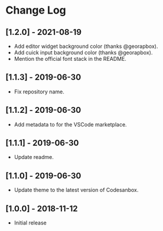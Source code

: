 # Change Log

## [1.2.0] - 2021-08-19

- Add editor widget background color (thanks @georapbox).
- Add cuick input background color (thanks @georapbox).
- Mention the official font stack in the README.

## [1.1.3] - 2019-06-30

- Fix repository name.

## [1.1.2] - 2019-06-30

- Add metadata to for the VSCode marketplace.

## [1.1.1] - 2019-06-30

- Update readme.

## [1.1.0] - 2019-06-30

- Update theme to the latest version of Codesanbox.

## [1.0.0] - 2018-11-12

- Initial release
